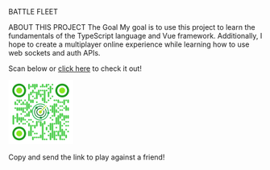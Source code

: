 BATTLE FLEET

ABOUT THIS PROJECT
The Goal
My goal is to use this project to learn the fundamentals of the TypeScript language and Vue framework.
Additionally, I hope to create a multiplayer online experience while learning how to use web sockets and auth APIs.

Scan below or [click here](https://battlefleet.up.railway.app) to check it out!

![SCAN ME](public/QR-BattleFleet.png)

Copy and send the link to play against a friend!
